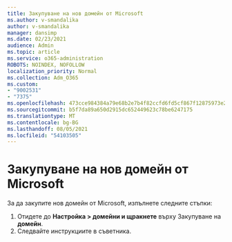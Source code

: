 ```yaml
---
title: Закупуване на нов домейн от Microsoft
ms.author: v-smandalika
author: v-smandalika
manager: dansimp
ms.date: 02/23/2021
audience: Admin
ms.topic: article
ms.service: o365-administration
ROBOTS: NOINDEX, NOFOLLOW
localization_priority: Normal
ms.collection: Adm_O365
ms.custom:
- "9002531"
- "7375"
ms.openlocfilehash: 473cce984384a79e68b2e7b4f82ccfd6fd5cf867f12875973e2d8e11425824c8
ms.sourcegitcommit: b5f7da89a650d2915dc652449623c78be6247175
ms.translationtype: MT
ms.contentlocale: bg-BG
ms.lasthandoff: 08/05/2021
ms.locfileid: "54103505"
---
```

# <a name="buy-a-new-domain-from-microsoft"></a>Закупуване на нов домейн от Microsoft

За да закупите нов домейн от Microsoft, изпълнете следните стъпки:

1. Отидете до **Настройка > домейни и щракнете** върху Закупуване на **домейн**. 
2. Следвайте инструкциите в съветника.